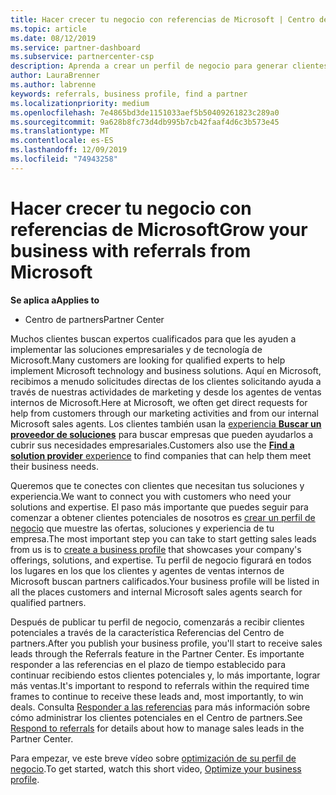 ```yaml
---
title: Hacer crecer tu negocio con referencias de Microsoft | Centro de partners
ms.topic: article
ms.date: 08/12/2019
ms.service: partner-dashboard
ms.subservice: partnercenter-csp
description: Aprenda a crear un perfil de negocio para generar clientes potenciales de ventas a través de la característica de referencias del centro de Partners y, a continuación, para responder a estas referencias.
author: LauraBrenner
ms.author: labrenne
keywords: referrals, business profile, find a partner
ms.localizationpriority: medium
ms.openlocfilehash: 7e4865bd3de1151033aef5b50409261823c289a0
ms.sourcegitcommit: 9a628b8fc73d4db995b7cb42faaf4d6c3b573e45
ms.translationtype: MT
ms.contentlocale: es-ES
ms.lasthandoff: 12/09/2019
ms.locfileid: "74943258"
---
```

<!-- FWLink:  https://go.microsoft.com/fwlink/?linkid=849775 (top of page) -->

# <a name="grow-your-business-with-referrals-from-microsoft"></a><span data-ttu-id="38887-104">Hacer crecer tu negocio con referencias de Microsoft</span><span class="sxs-lookup"><span data-stu-id="38887-104">Grow your business with referrals from Microsoft</span></span>

<span data-ttu-id="38887-105">**Se aplica a**</span><span class="sxs-lookup"><span data-stu-id="38887-105">**Applies to**</span></span>

-  <span data-ttu-id="38887-106">Centro de partners</span><span class="sxs-lookup"><span data-stu-id="38887-106">Partner Center</span></span>

<span data-ttu-id="38887-107">Muchos clientes buscan expertos cualificados para que les ayuden a implementar las soluciones empresariales y de tecnología de Microsoft.</span><span class="sxs-lookup"><span data-stu-id="38887-107">Many customers are looking for qualified experts to help implement Microsoft technology and business solutions.</span></span> <span data-ttu-id="38887-108">Aquí en Microsoft, recibimos a menudo solicitudes directas de los clientes solicitando ayuda a través de nuestras actividades de marketing y desde los agentes de ventas internos de Microsoft.</span><span class="sxs-lookup"><span data-stu-id="38887-108">Here at Microsoft, we often get direct requests for help from customers through our marketing activities and from our internal Microsoft sales agents.</span></span> <span data-ttu-id="38887-109">Los clientes también usan la [experiencia **Buscar un proveedor de soluciones**](https://www.microsoft.com/solution-providers/search) para buscar empresas que pueden ayudarlos a cubrir sus necesidades empresariales.</span><span class="sxs-lookup"><span data-stu-id="38887-109">Customers also use the [**Find a solution provider** experience](https://www.microsoft.com/solution-providers/search) to find companies that can help them meet their business needs.</span></span> 

<span data-ttu-id="38887-110">Queremos que te conectes con clientes que necesitan tus soluciones y experiencia.</span><span class="sxs-lookup"><span data-stu-id="38887-110">We want to connect you with customers who need your solutions and expertise.</span></span> <span data-ttu-id="38887-111">El paso más importante que puedes seguir para comenzar a obtener clientes potenciales de nosotros es [crear un perfil de negocio](create-a-marketing-profile.md) que muestre las ofertas, soluciones y experiencia de tu empresa.</span><span class="sxs-lookup"><span data-stu-id="38887-111">The most important step you can take to start getting sales leads from us is to [create a business profile](create-a-marketing-profile.md) that showcases your company's offerings, solutions, and expertise.</span></span> <span data-ttu-id="38887-112">Tu perfil de negocio figurará en todos los lugares en los que los clientes y agentes de ventas internos de Microsoft buscan partners calificados.</span><span class="sxs-lookup"><span data-stu-id="38887-112">Your business profile will be listed in all the places customers and internal Microsoft sales agents search for qualified partners.</span></span> 

 <span data-ttu-id="38887-113">Después de publicar tu perfil de negocio, comenzarás a recibir clientes potenciales a través de la característica Referencias del Centro de partners.</span><span class="sxs-lookup"><span data-stu-id="38887-113">After you publish your business profile, you'll start to receive sales leads through the Referrals feature in the Partner Center.</span></span> <span data-ttu-id="38887-114">Es importante responder a las referencias en el plazo de tiempo establecido para continuar recibiendo estos clientes potenciales y, lo más importante, lograr más ventas.</span><span class="sxs-lookup"><span data-stu-id="38887-114">It's important to respond to referrals within the required time frames to continue to receive these leads and, most importantly, to win deals.</span></span> <span data-ttu-id="38887-115">Consulta [Responder a las referencias](responding-to-referrals.md) para más información sobre cómo administrar los clientes potenciales en el Centro de partners.</span><span class="sxs-lookup"><span data-stu-id="38887-115">See [Respond to referrals](responding-to-referrals.md) for details about how to manage sales leads in the Partner Center.</span></span>  

<span data-ttu-id="38887-116">Para empezar, ve este breve vídeo sobre [optimización de su perfil de negocio](https://player.vimeo.com/video/252788046).</span><span class="sxs-lookup"><span data-stu-id="38887-116">To get started, watch this short video, [Optimize your business profile](https://player.vimeo.com/video/252788046).</span></span>  

<!-- 
*  [Analyze your business profile](analyze-your-marketing-profile.md) Regularly review and optimize your business profile to make sure you're getting in front of your target customers.
-->
